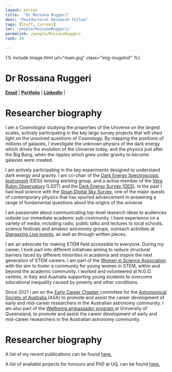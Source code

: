 ```yaml
---
layout: person
title:  "Dr Rossana Ruggeri"
desc: "Postdoctoral Research Fellow"
tags: [Staff, Current]
loc: 'people/RossanaRuggeri/'
permalink: /people/RossanaRuggeri
rank: 20

---
```

 
{% include image.html url="main.jpg" class="img-mugshot" %}

<div class="text-center" markdown="1">

# Dr Rossana Ruggeri


[**Email**](mailto:r.ruggeri@uq.edu.au)  \| [**Portfolio**](https://rossanaruggeri.github.io/) \| [**LinkedIn**](https://www.linkedin.com/in/rossana-ruggeri-476b591a2/) \|



</div>
 
# Researcher biography

I am a Cosmologist studying the properties of the Universe on the largest scales, actively participating in the  key large survey projects that will shed light on the unsolved questions of Cosmology. By mapping the positions of millions of galaxies, I investigate the unknown physics of the dark energy which drives the evolution of the Universe today, and the physics just after the Big Bang, when the ripples which grew under gravity to become galaxies were created.

<!-- I am a member of the two key experiments designed to understand dark energy and gravity, the Dark Energy Spectroscopic Instrument (DESI) and the Large Synoptic Survey Telescope (LSST). I am also a member of the Taipan Galaxy Survey. I am lead of the DESI sub-working group: C3-cosmology analysis framework.
Between 2014 and 2020 I was also member of:

• The Sloan Digital Sky Survey (SDSS).  
• European Space Agency (ESA) and the Euclid Consortium.   -->

I am actively participating in the key experiments designed to understand dark energy and gravity. I am co-chair of the <a href="https://www.desi.lbl.gov/"> Dark Energy Spectroscopic Instrument</a> (DESI) lensing working group, and a active member of the <a href="https://www.lsst.org/"> Vera Rubin Observatory</a> (LSST) and the <a href="https://www.darkenergysurvey.org/"> Dark Energy Survey (DES)</a>. In the past I had lead science with the  <a href="https://classic.sdss.org/">Sloan Digital Sky Survey</a>,  one of the major quests of contemporary physics that has spurred advancement in answering a range of fundamental questions about the origins of the universe
	                    </p></p>
I am passionate about communicating top-level research ideas to audiences outside our immediate academic sub-community. I have experience on a variety of media, including radio, public talks and lectures to local schools, science festivals and amateur astronomy groups, outreach activities at <a href="http://www.icg.port.ac.uk/stargazing/">Stargazing Live events</a>, as well as through written pieces. </p>

</p> I am an advocate for making STEM field accessible to everyone.  During my career, I took part into different initiatives aiming to reduce structural barriers faced by different minorities in academia and inspire the next generation of STEM careers. I am part of the <a href="https://www.uqu.com.au/club/women-in-science-association"> Women in Science Association</a> with the aim to foster a community for young women in STEM, within and beyond the academic community. I worked and volunteered at N.G.O. centres, in Italy and Australia supporting young students to overcome educational inequality caused by poverty and other conditions.</p>

</p> Since 2021 I am on the <a href="https://asa-ecr.org/">Early Career Chapter </a> committee for the <a href="https://asa.astronomy.org.au/"> Astronomical Society of Australia </a> (ASA) to promote and assist the career development of early and mid-career researchers in the Australian astronomy community. I am also part of the <a href="https://staff.uq.edu.au/information-and-services/health-safety-wellbeing/personal/wellness">Wellbeing ambassador program </a> at University of Queensland, to promote and assist the career development of early and mid-career researchers in the Australian astronomy community. </p>

</div>
 
# Researcher biography

A list of my recent   publications can be found <a href="https://ui.adsabs.harvard.edu/search/filter_author_facet_hier_fq_author=AND&filter_author_facet_hier_fq_author=author_facet_hier%3A%220%2FRuggeri%2C%20R%22&filter_database_fq_database=AND&filter_database_fq_database=database%3A%22astronomy%22&fq=%7B!type%3Daqp%20v%3D%24fq_database%7D&fq=%7B!type%3Daqp%20v%3D%24fq_author%7D&fq_author=(author_facet_hier%3A%220%2FRuggeri%2C%20R%22)&fq_database=(database%3A%22astronomy%22)&q=%20author%3A%22rossana%20ruggeri%22%20year%3A2010-2025&sort=date%20desc%2C%20bibcode%20desc&p_=0" target="_blank"><span> here. </span></a>
            <br />  

A list of available projects for honours and PhD at UQ, can be found <a href="https://smp.uq.edu.au/project/unraveling-mysteries-dark-energy-3d-map-universe" target="_blank"><span> here. </span></a>

					
